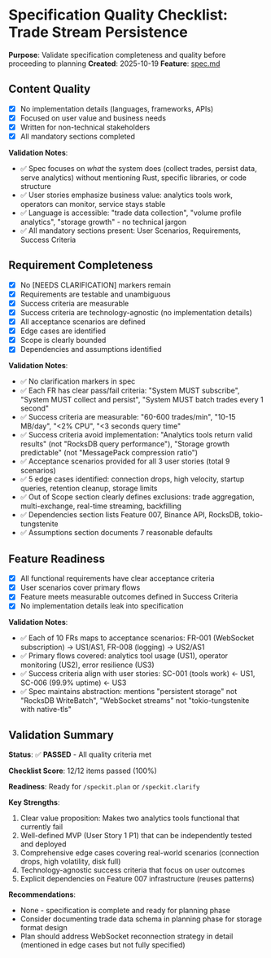 # Specification Quality Checklist: Trade Stream Persistence

**Purpose**: Validate specification completeness and quality before proceeding to planning
**Created**: 2025-10-19
**Feature**: [spec.md](../spec.md)

## Content Quality

- [x] No implementation details (languages, frameworks, APIs)
- [x] Focused on user value and business needs
- [x] Written for non-technical stakeholders
- [x] All mandatory sections completed

**Validation Notes**:
- ✅ Spec focuses on *what* the system does (collect trades, persist data, serve analytics) without mentioning Rust, specific libraries, or code structure
- ✅ User stories emphasize business value: analytics tools work, operators can monitor, service stays stable
- ✅ Language is accessible: "trade data collection", "volume profile analytics", "storage growth" - no technical jargon
- ✅ All mandatory sections present: User Scenarios, Requirements, Success Criteria

## Requirement Completeness

- [x] No [NEEDS CLARIFICATION] markers remain
- [x] Requirements are testable and unambiguous
- [x] Success criteria are measurable
- [x] Success criteria are technology-agnostic (no implementation details)
- [x] All acceptance scenarios are defined
- [x] Edge cases are identified
- [x] Scope is clearly bounded
- [x] Dependencies and assumptions identified

**Validation Notes**:
- ✅ No clarification markers in spec
- ✅ Each FR has clear pass/fail criteria: "System MUST subscribe", "System MUST collect and persist", "System MUST batch trades every 1 second"
- ✅ Success criteria are measurable: "60-600 trades/min", "10-15 MB/day", "<2% CPU", "<3 seconds query time"
- ✅ Success criteria avoid implementation: "Analytics tools return valid results" (not "RocksDB query performance"), "Storage growth predictable" (not "MessagePack compression ratio")
- ✅ Acceptance scenarios provided for all 3 user stories (total 9 scenarios)
- ✅ 5 edge cases identified: connection drops, high velocity, startup queries, retention cleanup, storage limits
- ✅ Out of Scope section clearly defines exclusions: trade aggregation, multi-exchange, real-time streaming, backfilling
- ✅ Dependencies section lists Feature 007, Binance API, RocksDB, tokio-tungstenite
- ✅ Assumptions section documents 7 reasonable defaults

## Feature Readiness

- [x] All functional requirements have clear acceptance criteria
- [x] User scenarios cover primary flows
- [x] Feature meets measurable outcomes defined in Success Criteria
- [x] No implementation details leak into specification

**Validation Notes**:
- ✅ Each of 10 FRs maps to acceptance scenarios: FR-001 (WebSocket subscription) → US1/AS1, FR-008 (logging) → US2/AS1
- ✅ Primary flows covered: analytics tool usage (US1), operator monitoring (US2), error resilience (US3)
- ✅ Success criteria align with user stories: SC-001 (tools work) ← US1, SC-006 (99.9% uptime) ← US3
- ✅ Spec maintains abstraction: mentions "persistent storage" not "RocksDB WriteBatch", "WebSocket streams" not "tokio-tungstenite with native-tls"

## Validation Summary

**Status**: ✅ **PASSED** - All quality criteria met

**Checklist Score**: 12/12 items passed (100%)

**Readiness**: Ready for `/speckit.plan` or `/speckit.clarify`

**Key Strengths**:
1. Clear value proposition: Makes two analytics tools functional that currently fail
2. Well-defined MVP (User Story 1 P1) that can be independently tested and deployed
3. Comprehensive edge cases covering real-world scenarios (connection drops, high volatility, disk full)
4. Technology-agnostic success criteria that focus on user outcomes
5. Explicit dependencies on Feature 007 infrastructure (reuses patterns)

**Recommendations**:
- None - specification is complete and ready for planning phase
- Consider documenting trade data schema in planning phase for storage format design
- Plan should address WebSocket reconnection strategy in detail (mentioned in edge cases but not fully specified)
